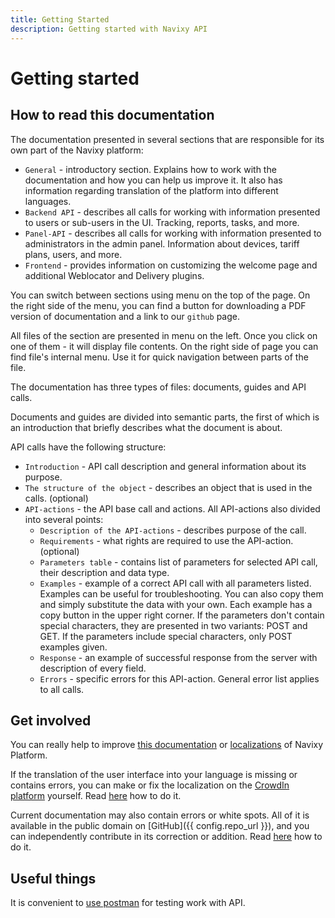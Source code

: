 ```yaml
---
title: Getting Started
description: Getting started with Navixy API
---
```


# Getting started

## How to read this documentation

The documentation presented in several sections that are responsible for its own part of the Navixy platform:

* `General` - introductory section. Explains how to work with the documentation and how you can help us improve it. It 
also has information regarding translation of the platform into different languages.
* `Backend API` - describes all calls for working with information presented to users or sub-users in the UI. Tracking, 
reports, tasks, and more.
* `Panel-API` - describes all calls for working with information presented to administrators in the admin panel. 
Information about devices, tariff plans, users, and more.
* `Frontend` - provides information on customizing the welcome page and additional Weblocator and Delivery plugins.

You can switch between sections using menu on the top of the page. On the right side of the menu, you can find a button 
for downloading a PDF version of documentation and a link to our `github` page. 

All files of the section are presented in menu on the left. Once you click on one of them - it will display file contents. 
On the right side of page you can find file's internal menu. Use it for quick navigation between parts of the file.

The documentation has three types of files: documents, guides and API calls.

Documents and guides are divided into semantic parts, the first of which is an introduction that briefly describes 
what the document is about.

API calls have the following structure:

* `Introduction` - API call description and general information about its purpose.
* `The structure of the object` - describes an object that is used in the calls. (optional)
* `API-actions` - the API base call and actions. All API-actions also divided into several points:
    * `Description of the API-actions` - describes purpose of the call.
    * `Requirements` - what rights are required to use the API-action. (optional)
    * `Parameters table` - contains list of parameters for selected API call, their description and data type.
    * `Examples` - example of a correct API call with all parameters listed. Examples can be useful for troubleshooting. 
    You can also copy them and simply substitute the data with your own. Each example has a copy button in the upper right 
    corner. If the parameters don't contain special characters, they are presented in two variants: POST and GET. If the 
    parameters include special characters, only POST examples given.
    * `Response` - an example of successful response from the server with description of every field.
    * `Errors` - specific errors for this API-action. General error list applies to all calls.

## Get involved

You can really help to improve [this documentation](./get-involved.md) or
 [localizations](./localizations/localizations.md) of Navixy Platform.

If the translation of the user interface into your language is missing or contains errors, you can make or fix the
localization on the [CrowdIn platform](https://crowdin.com/) yourself. Read [here](./localizations/localizations.md) how
to do it.

Current documentation may also contain errors or white spots. All of it is available in the public domain on [GitHub]({{
config.repo_url }}), and you can independently contribute in its correction or addition. Read [here](./get-involved.md)
how to do it.


## Useful things

It is convenient to [use postman](./postman.md) for testing work with API.